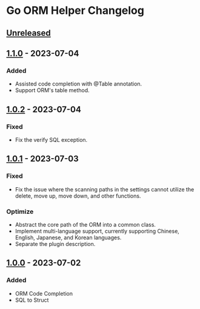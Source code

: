 <!-- Keep a Changelog guide -> https://keepachangelog.com -->

# Go ORM Helper Changelog

## [Unreleased]

## [1.1.0] - 2023-07-04

### Added
- Assisted code completion with @Table annotation.
- Support ORM's table method.

## [1.0.2] - 2023-07-04

### Fixed
- Fix the verify SQL exception.

## [1.0.1] - 2023-07-03

### Fixed
- Fix the issue where the scanning paths in the settings cannot utilize the delete, move up, move down, and other functions.

### Optimize
- Abstract the core path of the ORM into a common class.
- Implement multi-language support, currently supporting Chinese, English, Japanese, and Korean languages.
- Separate the plugin description.

## [1.0.0] - 2023-07-02

### Added
- ORM Code Completion
- SQL to Struct

[Unreleased]: https://github.com/maiqingqiang/go-orm-helper/compare/v1.1.0...HEAD
[1.1.0]: https://github.com/maiqingqiang/go-orm-helper/compare/v1.0.2...v1.1.0
[1.0.2]: https://github.com/maiqingqiang/go-orm-helper/compare/v1.0.1...v1.0.2
[1.0.1]: https://github.com/maiqingqiang/go-orm-helper/compare/v1.0.0...v1.0.1
[1.0.0]: https://github.com/maiqingqiang/go-orm-helper/tree/v1.0.0
